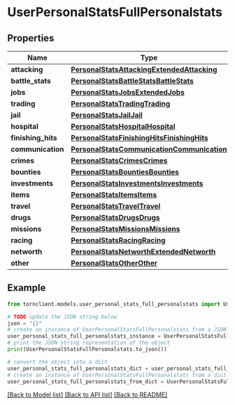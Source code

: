 # UserPersonalStatsFullPersonalstats


## Properties

Name | Type | Description | Notes
------------ | ------------- | ------------- | -------------
**attacking** | [**PersonalStatsAttackingExtendedAttacking**](PersonalStatsAttackingExtendedAttacking.md) |  | 
**battle_stats** | [**PersonalStatsBattleStatsBattleStats**](PersonalStatsBattleStatsBattleStats.md) |  | 
**jobs** | [**PersonalStatsJobsExtendedJobs**](PersonalStatsJobsExtendedJobs.md) |  | 
**trading** | [**PersonalStatsTradingTrading**](PersonalStatsTradingTrading.md) |  | 
**jail** | [**PersonalStatsJailJail**](PersonalStatsJailJail.md) |  | 
**hospital** | [**PersonalStatsHospitalHospital**](PersonalStatsHospitalHospital.md) |  | 
**finishing_hits** | [**PersonalStatsFinishingHitsFinishingHits**](PersonalStatsFinishingHitsFinishingHits.md) |  | 
**communication** | [**PersonalStatsCommunicationCommunication**](PersonalStatsCommunicationCommunication.md) |  | 
**crimes** | [**PersonalStatsCrimesCrimes**](PersonalStatsCrimesCrimes.md) |  | 
**bounties** | [**PersonalStatsBountiesBounties**](PersonalStatsBountiesBounties.md) |  | 
**investments** | [**PersonalStatsInvestmentsInvestments**](PersonalStatsInvestmentsInvestments.md) |  | 
**items** | [**PersonalStatsItemsItems**](PersonalStatsItemsItems.md) |  | 
**travel** | [**PersonalStatsTravelTravel**](PersonalStatsTravelTravel.md) |  | 
**drugs** | [**PersonalStatsDrugsDrugs**](PersonalStatsDrugsDrugs.md) |  | 
**missions** | [**PersonalStatsMissionsMissions**](PersonalStatsMissionsMissions.md) |  | 
**racing** | [**PersonalStatsRacingRacing**](PersonalStatsRacingRacing.md) |  | 
**networth** | [**PersonalStatsNetworthExtendedNetworth**](PersonalStatsNetworthExtendedNetworth.md) |  | 
**other** | [**PersonalStatsOtherOther**](PersonalStatsOtherOther.md) |  | 

## Example

```python
from tornclient.models.user_personal_stats_full_personalstats import UserPersonalStatsFullPersonalstats

# TODO update the JSON string below
json = "{}"
# create an instance of UserPersonalStatsFullPersonalstats from a JSON string
user_personal_stats_full_personalstats_instance = UserPersonalStatsFullPersonalstats.from_json(json)
# print the JSON string representation of the object
print(UserPersonalStatsFullPersonalstats.to_json())

# convert the object into a dict
user_personal_stats_full_personalstats_dict = user_personal_stats_full_personalstats_instance.to_dict()
# create an instance of UserPersonalStatsFullPersonalstats from a dict
user_personal_stats_full_personalstats_from_dict = UserPersonalStatsFullPersonalstats.from_dict(user_personal_stats_full_personalstats_dict)
```
[[Back to Model list]](../README.md#documentation-for-models) [[Back to API list]](../README.md#documentation-for-api-endpoints) [[Back to README]](../README.md)


